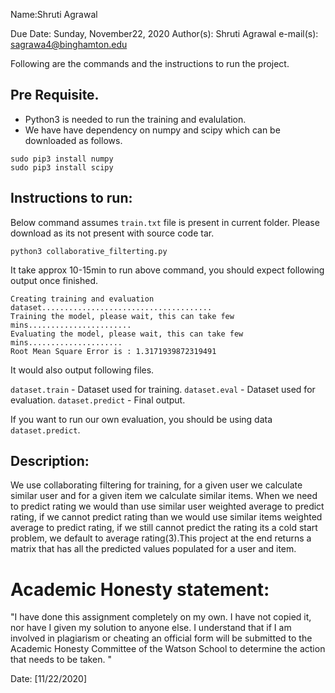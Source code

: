 Name:Shruti Agrawal

Due Date: Sunday, November22, 2020  Author(s): Shruti Agrawal e-mail(s): sagrawa4@binghamton.edu

Following are the commands and the instructions to run the project.

## Pre Requisite.
- Python3 is needed to run the training and evalulation. 
- We have have dependency on numpy and scipy which can be downloaded as follows.
```
sudo pip3 install numpy
sudo pip3 install scipy
```

## Instructions to run:

Below command assumes `train.txt` file is present in current folder. Please download as its not 
present with source code tar.

```
python3 collaborative_filterting.py 
```

It take approx 10-15min to run above command, you should expect following output once finished.

```
Creating training and evaluation dataset......................................
Training the model, please wait, this can take few mins.......................
Evaluating the model, please wait, this can take few mins.....................
Root Mean Square Error is : 1.3171939872319491
```

It would also output following files.

`dataset.train` - Dataset used for training.
`dataset.eval` - Dataset used for evaluation.
`dataset.predict` - Final output.

If you want to run our own evaluation, you should be using data `dataset.predict`.

## Description:
We use collaborating filtering for training, for a given user we calculate similar user and for a given item we calculate similar items. When we need to predict rating we would than use similar user weighted average to predict rating, if we cannot predict rating than we would use similar items weighted average to predict rating, if we still cannot predict the rating its a cold start problem, we default to average rating(3).This project at the end returns a matrix that has all the predicted values populated for a 
user and item.

# Academic Honesty statement:
"I have done this assignment completely on my own. I have not copied it, nor have I given my solution to anyone else. I understand that if I am involved in plagiarism or cheating an official form will be submitted to the Academic Honesty Committee of the Watson School to determine the action that needs to be taken. "

Date: [11/22/2020]